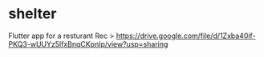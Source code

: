 # shelter
Flutter app for a resturant 
Rec > https://drive.google.com/file/d/1Zxba40if-PKQ3-wUUYz5lfxBnqCKpnIp/view?usp=sharing
